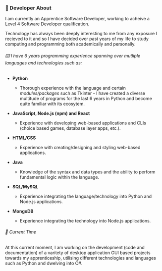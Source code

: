 <!--
**thomas-g-knowles/thomas-g-knowles** is a ✨ _special_ ✨ repository because its `README.md` (this file) appears on your GitHub profile.
-->

### :scroll: Developer About

I am currently an Apprentice Software Developer, working to acheive a Level 4 Software Developer qualification.

Technology has always been deeply interesting to me from any exposure I recieved to it and so I have decided over past years of my life to study computing and programming both academically and personally.

###### :keyboard: I have 6 years programming experience spanning over mutliple languages and technologies such as:

- **Python**
  - Thorough experience with the language and certain *modules/packages* such as Tkinter - I have created a diverse multitude of programs for the last 6 years in Python and become quite familiar with its ecosytem.

- **JavaScript, Node.js (npm) and React**
  - Experience with developing web-based applications and CLIs (choice based games, database layer apps, etc.).

- **HTML/CSS**
  - Experience with creating/designing and styling web-based applications.

- **Java**
  - Knowledge of the syntax and data types and the ability to perform fundamental logic within the language.

- **SQL/MySQL**
  - Experience integrating the language/technology into Python and Node.js applications.

- **MongoDB**
  - Experience integrating the technology into Node.js applications.

###### :calendar: Current Time

At this current moment, I am working on the development (code and documentation) of a varitety of desktop application GUI based projects towards my apprenticeship, utilising different technologies and languages such as Python and dwelving into C#.
